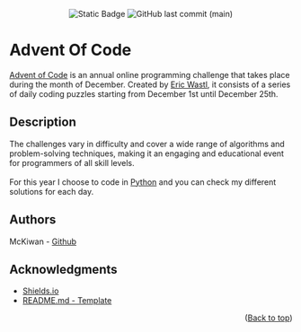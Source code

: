 <!-- Back to top link -->
<a name="readme-top"></a>

<div align="center">
  
  ![Static Badge](https://img.shields.io/badge/Language-Python-blue?style=for-the-badge&logo=python&logoColor=white)
  ![GitHub last commit (main)](https://img.shields.io/github/last-commit/McKiwan/AdventOfCode2023/main?style=for-the-badge&logo=github)
  
</div>

# Advent Of Code

[Advent of Code](https://adventofcode.com/) is an annual online programming challenge that takes place during the month of December. Created by [Eric Wastl](http://was.tl/), it consists of a series of daily coding puzzles starting from December 1st until December 25th.  

## Description

The challenges vary in difficulty and cover a wide range of algorithms and problem-solving techniques, making it an engaging and educational event for programmers of all skill levels.
<br/><br/>
For this year I choose to code in [Python](https://www.python.org/) and you can check my different solutions for each day.

## Authors

McKiwan - [Github](https://github.com/McKiwan)

## Acknowledgments

* [Shields.io](https://shields.io)
* [README.md - Template](https://gist.github.com/DomPizzie/7a5ff55ffa9081f2de27c315f5018afc)

<p align="right">(<a href="#readme-top">Back to top</a>)</p>
